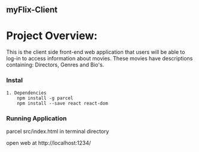 ## myFlix-Client

# Project Overview:

This is the client side front-end web application that users will be able to log-in to access information about movies. These movies have descriptions containing: Directors, Genres and Bio's.

### Instal

    1. Dependencies
        npm install -g parcel
        npm install --save react react-dom

### Running Application

parcel src/index.html in terminal directory

open web at http://localhost:1234/